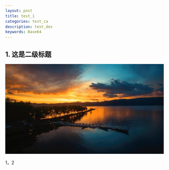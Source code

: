 ```yaml
---
layout: post
title: test_1
categories: test_ca
description: test_des
keywords: Base64
---
```

## 1. 这是二级标题 

![](/images/blog/10-27.jpg)

1，2
